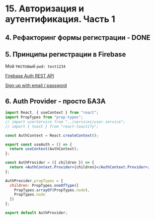 # 15. Авторизация и аутентификация. Часть 1

## 4. Рефакторинг формы регистрации - DONE

## 5. Принципы регистрации в Firebase

Мой тестовый `pwd: test1234`

[Firebase Auth REST API](https://firebase.google.com/docs/reference/rest/auth)

[Sign up with email / password](https://firebase.google.com/docs/reference/rest/auth#section-create-email-password)

## 6. Auth Provider - просто БАЗА

```jsx
import React, { useContext } from "react";
import PropTypes from "prop-types";
// import userService from "../services/user.service";
// import { toast } from "react-toastify";

const AuthContext = React.createContext();

export const useAuth = () => {
  return useContext(AuthContext);
};

const AuthProvider = ({ children }) => {
  return <AuthContext.Provider>{children}</AuthContext.Provider>;
};

AuthProvider.propTypes = {
  children: PropTypes.oneOfType([
    PropTypes.arrayOf(PropTypes.node),
    PropTypes.node
  ])
};

export default AuthProvider;
```
